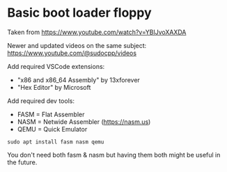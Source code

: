 # Basic boot loader floppy

Taken from https://www.youtube.com/watch?v=YBlJvoXAXDA

Newer and updated videos on the same subject: https://www.youtube.com/@sudocpp/videos

Add required VSCode extensions:

* "x86 and x86_64 Assembly" by 13xforever
* "Hex Editor" by Microsoft

Add required dev tools:

* FASM = Flat Assembler
* NASM = Netwide Assembler (https://nasm.us)
* QEMU = Quick Emulator

```
sudo apt install fasm nasm qemu
```
You don't need both fasm & nasm but having them both might be useful in the future.



